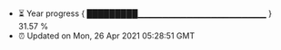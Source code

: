 - ⏳ Year progress { █████████▁▁▁▁▁▁▁▁▁▁▁▁▁▁▁▁▁▁▁▁▁ } 31.57 %
- ⏰ Updated on Mon, 26 Apr 2021 05:28:51 GMT

